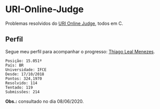 # URI-Online-Judge
Problemas resolvidos do [URI Online Judge](https://www.urionlinejudge.com.br/), todos em C.

## Perfil
Segue meu perfil para acompanhar o progresso: [Thiago Leal Menezes](https://www.urionlinejudge.com.br/judge/pt/profile/295490).

    Posição: 15.051º
    País: BR
    Universidade: IFCE
    Desde: 17/10/2018
    Pontos: 324,1970
    Resolvido: 114
    Tentado: 119
    Submissões: 214

**Obs.:** consultado no dia 08/06/2020.